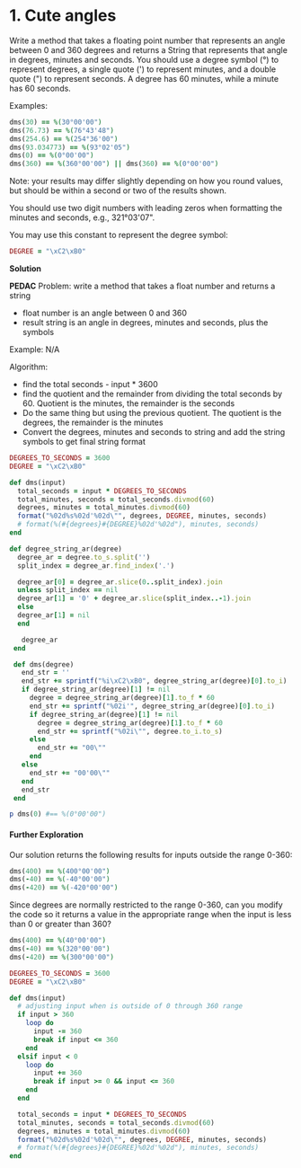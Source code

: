 # 1. Cute angles

Write a method that takes a floating point number that represents an angle between 0 and 360 degrees and returns a String that represents that angle in degrees, minutes and seconds. You should use a degree symbol (°) to represent degrees, a single quote (') to represent minutes, and a double quote (") to represent seconds. A degree has 60 minutes, while a minute has 60 seconds.

Examples:

```ruby
dms(30) == %(30°00'00")
dms(76.73) == %(76°43'48")
dms(254.6) == %(254°36'00")
dms(93.034773) == %(93°02'05")
dms(0) == %(0°00'00")
dms(360) == %(360°00'00") || dms(360) == %(0°00'00")
```

Note: your results may differ slightly depending on how you round values, but should be within a second or two of the results shown.

You should use two digit numbers with leading zeros when formatting the minutes and seconds, e.g., 321°03'07".

You may use this constant to represent the degree symbol:

```ruby
DEGREE = "\xC2\xB0"
```
**Solution**

**PEDAC**
Problem: write a method that takes a float number and returns a string 
  - float number is an angle between 0 and 360
  - result string is an angle in degrees, minutes and seconds, plus the symbols

Example:
N/A

Algorithm:
- find the total seconds - input * 3600
- find the quotient and the remainder from dividing the total seconds by 60. Quotient is the minutes, the remainder is the seconds
- Do the same thing but using the previous quotient. The quotient is the degrees, the remainder is the minutes
- Convert the degrees, minutes and seconds to string and add the string symbols to get final string format

```ruby
DEGREES_TO_SECONDS = 3600
DEGREE = "\xC2\xB0"

def dms(input)
  total_seconds = input * DEGREES_TO_SECONDS
  total_minutes, seconds = total_seconds.divmod(60)
  degrees, minutes = total_minutes.divmod(60)
  format("%02d%s%02d'%02d\"", degrees, DEGREE, minutes, seconds)
  # format(%(#{degrees}#{DEGREE}%02d'%02d"), minutes, seconds)
end

def degree_string_ar(degree)
  degree_ar = degree.to_s.split('')
  split_index = degree_ar.find_index('.')

  degree_ar[0] = degree_ar.slice(0..split_index).join
  unless split_index == nil
  degree_ar[1] = '0' + degree_ar.slice(split_index..-1).join
  else
  degree_ar[1] = nil
  end

   degree_ar
 end

 def dms(degree)
   end_str = ''
   end_str += sprintf("%i\xC2\xB0", degree_string_ar(degree)[0].to_i)
   if degree_string_ar(degree)[1] != nil
     degree = degree_string_ar(degree)[1].to_f * 60
     end_str += sprintf("%02i'", degree_string_ar(degree)[0].to_i)
     if degree_string_ar(degree)[1] != nil
       degree = degree_string_ar(degree)[1].to_f * 60
       end_str += sprintf("%02i\"", degree.to_i.to_s)
     else
       end_str += "00\""
     end
   else
     end_str += "00'00\""
   end
   end_str
 end

p dms(0) #== %(0°00'00")
```

#### Further Exploration

Our solution returns the following results for inputs outside the range 0-360:

```ruby
dms(400) == %(400°00'00")
dms(-40) == %(-40°00'00")
dms(-420) == %(-420°00'00")
```

Since degrees are normally restricted to the range 0-360, can you modify the code so it returns a value in the appropriate range when the input is less than 0 or greater than 360?

```ruby
dms(400) == %(40°00'00")
dms(-40) == %(320°00'00")
dms(-420) == %(300°00'00")
```

```ruby
DEGREES_TO_SECONDS = 3600
DEGREE = "\xC2\xB0"

def dms(input)
  # adjusting input when is outside of 0 through 360 range
  if input > 360
    loop do
      input -= 360
      break if input <= 360
    end
  elsif input < 0
    loop do
      input += 360
      break if input >= 0 && input <= 360
    end
  end

  total_seconds = input * DEGREES_TO_SECONDS
  total_minutes, seconds = total_seconds.divmod(60)
  degrees, minutes = total_minutes.divmod(60)
  format("%02d%s%02d'%02d\"", degrees, DEGREE, minutes, seconds)
  # format(%(#{degrees}#{DEGREE}%02d'%02d"), minutes, seconds)
end
```

